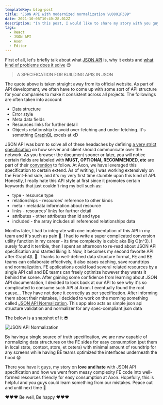 ```yaml
---
templateKey: blog-post
title: "JSON API with modernized normalization \U0001F389"
date: 2021-10-06T10:40:28.012Z
description: "In this post, I would like to share my story with you guys on the problem that I recently faced at Axon when dealing with JSON API style. Stay tuned and read on guys \U0001F60E"
tags:
  - React
  - JSON API
  - Axon
  - Editor
---
```

First of all, let's briefly talk about what [JSON API](https://jsonapi.org/) is, why it exists and [what kind of problems does it solve](https://nordicapis.com/the-benefits-of-using-json-api/) 😊

> A SPECIFICATION FOR BUILDING APIS IN JSON

The quote above is taken straight away from its official website. As part of API development, we often have to come up with some sort of API structure for your companies to make it consistent across all projects. The followings are often taken into account:

* Data structure
* Error style
* Meta data fields
* Resources links for further detail
* Objects relationship to avoid over-fetching and under-fetching. It's something [GraphQL](https://graphql.org/) excels at xD

JSON API was born to solve all of these headaches by defining [a very strict specification](https://jsonapi.org/format/) on how server and client should communicate over the network. As you browser the document sooner or later, you will notice certain fields are labeled with **MUST,** **OPTIONAl, RECOMMENDED, etc** are part of their [convention](https://jsonapi.org/format/#conventions) to follow. At Axon, we have leveraged this specification to certain extend. As of writing, I was working extensively on the Front-End side, and it's my very first time stumble upon this kind of API. Honestly, I really hate this API style at first since it promotes certain keywords that just couldn't ring my bell such as:

* type - resource type
* relationships - resources' reference to other kinds
* meta - metadata information about resource
* links - resources' links for further detail
* attributes - other attributes than id and type
* included - the array includes all referenced relationships data

Months later, I had to integrate with one implementation of this API in my team and it's such as pain 🥲. I had to write a super complicated conversion utility function in my career - its time complexity is cubic aka Big O(n^3). I surely found it terrible, then I spent an afternoon to re-read about JSON API specification and started liking it. Now, it becomes my second favorite API after GraphQL 🤩. Thanks to well-defined data structure format, FE and BE teams can collaborate effectively, it also eases caching, save roundtrips and normalization. FE applications could load several related resources by a single API call and BE teams can freely optimize however they wants it behind the scene. After gaining some confidence from learning about JSON API documentation, I decided to look back at our API to see why it's so complicated to consume such API at Axon. I eventually found the root cause... They have not done it correctly as per specification. After informing them about their mistakes, I decided to work on the morning something called [JSON API Normalization](https://json-api-normalization.surge.sh/). This app also acts as simple json api structure validation and normalizer for any spec-compliant json data

The below is a snapshot of it 😎

![JSON API Normalization](/img/json-api-normalization.png "JSON API Normalization")

By having a single source of truth specification, we are now capable of normalizing data structures on the FE sides for easy consumption (put them in local state, context, store, et cetera) with minimal amount of roundtrip for any screens while having BE teams optimized the interfaces underneath the hood  😁

There you have it guys, my story on **love and hate** with JSON API specification and how we went from messy complexity FE code into well-formed resources friendly for easy consumption at Axon. Hopefully, this is helpful and you guys could learn something from our mistakes. Peace out and until next time 🥳

❤️❤️❤️ Be well, Be happy ❤️❤️❤️
